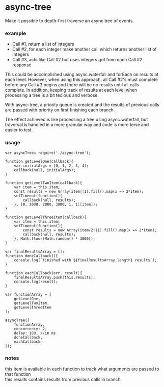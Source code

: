 # async-tree   
Make it possible to depth-first traverse an async tree of events.

### example
 - Call #1, return a list of integers   
 - Call #2, for each integer make another call which returns another list of integers    
 - Call #3, acts like Call #2 but uses integers got from each Call #2 response   

This could be accomplished using async.waterfall and forEach on results at each level.  However, when using this approach, all Call #2's must complete before any Call #3 begins and there will be no results until all calls complete.  In addition, keeping track of results at each level when processing a tree is a bit tedious and verbose.   

With async-tree, a priority queue is created and the results of previous calls are passed with priority on first finishing each branch.   

The effect achieved is like processing a tree using async.waterfall, but traversal is handled in a more granular way and code is more terse and easier to test.

### usage
```
var asyncTree= require('./async-tree');

function getLevelOne(callback){
    var initialArgs = [0, 1, 2, 3, 4];
    callback(null, initialArgs);
}

function getLevelTwoItem(callback){
    var item = this.item;
    const results = new Array(item||1).fill().map(x => 2*item);
    setTimeout(function(){
        callback(null, results);
    }, [0, 2000, 2000, 3000, 1, 1][item]);
}

function getLevelThreeItem(callback){
    var item = this.item;
    setTimeout(function(){
        const results = new Array(item/2||1).fill().map(x => 2*item);
        callback(null, results);
    }, Math.floor(Math.random() * 3000));
}

var finalResultsArray = [];
function doneCallback(){
    console.log(`finished with ${finalResultsArray.length} results`);
}

function eachCallback(err, result){
    finalResultsArray.push(this.results);    
    console.log(result);
}

var functionArray = [
    getLevelOne,
    getLevelTwoItem,
    getLevelThreeItem
];

asyncTree({
    functionArray,
    concurrency: 2,
    delay: 100, //in ms
    doneCallback,
    eachCallback
});

```

### notes
this.item is available in each function to track what arguments are passed to that function   
this.results contains results from previous calls in branch   
